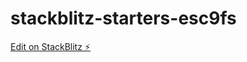 # stackblitz-starters-esc9fs

[Edit on StackBlitz ⚡️](https://stackblitz.com/edit/stackblitz-starters-esc9fs)